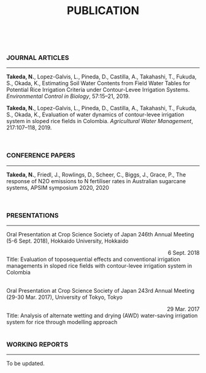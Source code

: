 ﻿---
templateKey: 'about-page'
path: /publication
title: PUBLICATION
---
<br>

### JOURNAL ARTICLES
---
**Takeda, N.**, Lopez-Galvis, L., Pineda, D., Castilla, A., Takahashi, T., Fukuda, S., Okada, K., Estimating Soil Water Contents from Field Water Tables for Potential Rice Irrigation Criteria under Contour-Levee Irrigation Systems. *Environmental Control in Biology*, 57:15–21, 2019.
<br>

**Takeda, N.**, Lopez-Galvis, L., Pineda, D., Castilla, A., Takahashi, T., Fukuda, S., Okada, K., Evaluation of water dynamics of contour-levee irrigation system in sloped rice fields in Colombia. *Agricultural Water Management*, 217:107–118, 2019.

<br>

### CONFERENCE PAPERS
---
**Takeda, N.**, Friedl, J., Rowlings, D., Scheer, C., Biggs, J., Grace, P., The response of N2O emissions to N fertiliser rates in Australian sugarcane systems, APSIM symposium 2020, 2020 

<br>

### PRESENTATIONS
---
Oral Presentation at Crop Science Society of Japan 246th Annual Meeting (5-6 Sept. 2018), Hokkaido University, Hokkaido
<div style="text-align: right;">6 Sept. 2018</div>
Title: Evaluation of toposequential effects and conventional irrigation managements in sloped rice fields with contour-levee irrigation system in Colombia
<br>
<br>

Oral Presentation at Crop Science Society of Japan 243rd Annual Meeting (29-30 Mar. 2017), University of Tokyo, Tokyo
<div style="text-align: right;">29 Mar. 2017</div>
Title: Analysis of alternate wetting and drying (AWD) water-saving irrigation system for rice through modelling approach

<br>
<br>

### WORKING REPORTS
---
To be updated.
